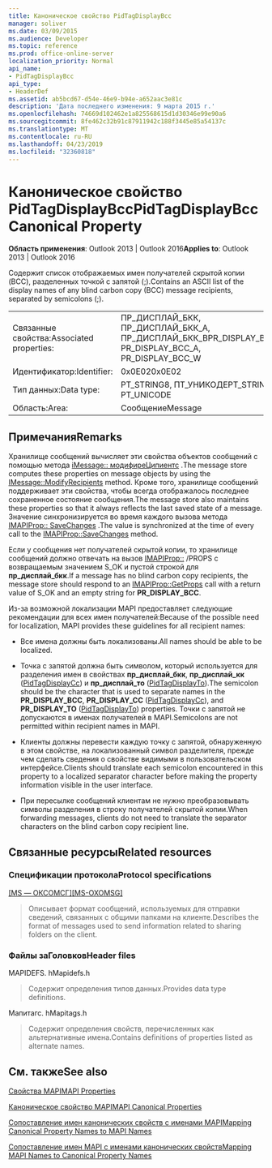 ```yaml
---
title: Каноническое свойство PidTagDisplayBcc
manager: soliver
ms.date: 03/09/2015
ms.audience: Developer
ms.topic: reference
ms.prod: office-online-server
localization_priority: Normal
api_name:
- PidTagDisplayBcc
api_type:
- HeaderDef
ms.assetid: ab5bcd67-d54e-46e9-b94e-a652aac3e81c
description: 'Дата последнего изменения: 9 марта 2015 г.'
ms.openlocfilehash: 74669d102462e1a825568615d1d30346e99e90a6
ms.sourcegitcommit: 8fe462c32b91c87911942c188f3445e85a54137c
ms.translationtype: MT
ms.contentlocale: ru-RU
ms.lasthandoff: 04/23/2019
ms.locfileid: "32360818"
---
```

# <a name="pidtagdisplaybcc-canonical-property"></a><span data-ttu-id="88da2-103">Каноническое свойство PidTagDisplayBcc</span><span class="sxs-lookup"><span data-stu-id="88da2-103">PidTagDisplayBcc Canonical Property</span></span>

  
  
<span data-ttu-id="88da2-104">**Область применения**: Outlook 2013 | Outlook 2016</span><span class="sxs-lookup"><span data-stu-id="88da2-104">**Applies to**: Outlook 2013 | Outlook 2016</span></span> 
  
<span data-ttu-id="88da2-105">Содержит список отображаемых имен получателей скрытой копии (BCC), разделенных точкой с запятой (;).</span><span class="sxs-lookup"><span data-stu-id="88da2-105">Contains an ASCII list of the display names of any blind carbon copy (BCC) message recipients, separated by semicolons (;).</span></span>
  
|||
|:-----|:-----|
|<span data-ttu-id="88da2-106">Связанные свойства:</span><span class="sxs-lookup"><span data-stu-id="88da2-106">Associated properties:</span></span>  <br/> |<span data-ttu-id="88da2-107">ПР_ДИСПЛАЙ_БКК, ПР_ДИСПЛАЙ_БКК_А, ПР_ДИСПЛАЙ_БКК_В</span><span class="sxs-lookup"><span data-stu-id="88da2-107">PR_DISPLAY_BCC, PR_DISPLAY_BCC_A, PR_DISPLAY_BCC_W</span></span>  <br/> |
|<span data-ttu-id="88da2-108">Идентификатор:</span><span class="sxs-lookup"><span data-stu-id="88da2-108">Identifier:</span></span>  <br/> |<span data-ttu-id="88da2-109">0x0E02</span><span class="sxs-lookup"><span data-stu-id="88da2-109">0x0E02</span></span>  <br/> |
|<span data-ttu-id="88da2-110">Тип данных:</span><span class="sxs-lookup"><span data-stu-id="88da2-110">Data type:</span></span>  <br/> |<span data-ttu-id="88da2-111">PT_STRING8, ПТ_УНИКОДЕ</span><span class="sxs-lookup"><span data-stu-id="88da2-111">PT_STRING8, PT_UNICODE</span></span>  <br/> |
|<span data-ttu-id="88da2-112">Область:</span><span class="sxs-lookup"><span data-stu-id="88da2-112">Area:</span></span>  <br/> |<span data-ttu-id="88da2-113">Сообщение</span><span class="sxs-lookup"><span data-stu-id="88da2-113">Message</span></span>  <br/> |
   
## <a name="remarks"></a><span data-ttu-id="88da2-114">Примечания</span><span class="sxs-lookup"><span data-stu-id="88da2-114">Remarks</span></span>

<span data-ttu-id="88da2-115">Хранилище сообщений вычисляет эти свойства объектов сообщений с помощью метода [iMessage:: модифиреЦипиентс](imessage-modifyrecipients.md) .</span><span class="sxs-lookup"><span data-stu-id="88da2-115">The message store computes these properties on message objects by using the [IMessage::ModifyRecipients](imessage-modifyrecipients.md) method.</span></span> <span data-ttu-id="88da2-116">Кроме того, хранилище сообщений поддерживает эти свойства, чтобы всегда отображалось последнее сохраненное состояние сообщения.</span><span class="sxs-lookup"><span data-stu-id="88da2-116">The message store also maintains these properties so that it always reflects the last saved state of a message.</span></span> <span data-ttu-id="88da2-117">Значение синхронизируется во время каждого вызова метода [IMAPIProp:: SaveChanges](imapiprop-savechanges.md) .</span><span class="sxs-lookup"><span data-stu-id="88da2-117">The value is synchronized at the time of every call to the [IMAPIProp::SaveChanges](imapiprop-savechanges.md) method.</span></span> 
  
<span data-ttu-id="88da2-118">Если у сообщения нет получателей скрытой копии, то хранилище сообщений должно отвечать на вызов [IMAPIProp::](imapiprop-getprops.md) /PROPS с возвращаемым значением S_OK и пустой строкой для **пр_дисплай_бкк**.</span><span class="sxs-lookup"><span data-stu-id="88da2-118">If a message has no blind carbon copy recipients, the message store should respond to an [IMAPIProp::GetProps](imapiprop-getprops.md) call with a return value of S_OK and an empty string for **PR_DISPLAY_BCC**.</span></span> 
  
<span data-ttu-id="88da2-119">Из-за возможной локализации MAPI предоставляет следующие рекомендации для всех имен получателей:</span><span class="sxs-lookup"><span data-stu-id="88da2-119">Because of the possible need for localization, MAPI provides these guidelines for all recipient names:</span></span>
  
- <span data-ttu-id="88da2-120">Все имена должны быть локализованы.</span><span class="sxs-lookup"><span data-stu-id="88da2-120">All names should be able to be localized.</span></span> 
    
- <span data-ttu-id="88da2-121">Точка с запятой должна быть символом, который используется для разделения имен в свойствах **пр_дисплай_бкк**, **пр_дисплай_кк** ([PidTagDisplayCc](pidtagdisplaycc-canonical-property.md)) и **пр_дисплай_то** ([PidTagDisplayTo](pidtagdisplayto-canonical-property.md)).</span><span class="sxs-lookup"><span data-stu-id="88da2-121">The semicolon should be the character that is used to separate names in the **PR_DISPLAY_BCC**, **PR_DISPLAY_CC** ([PidTagDisplayCc](pidtagdisplaycc-canonical-property.md)), and **PR_DISPLAY_TO** ([PidTagDisplayTo](pidtagdisplayto-canonical-property.md)) properties.</span></span> <span data-ttu-id="88da2-122">Точки с запятой не допускаются в именах получателей в MAPI.</span><span class="sxs-lookup"><span data-stu-id="88da2-122">Semicolons are not permitted within recipient names in MAPI.</span></span> 
    
- <span data-ttu-id="88da2-123">Клиенты должны перевести каждую точку с запятой, обнаруженную в этом свойстве, на локализованный символ разделителя, прежде чем сделать сведения о свойстве видимыми в пользовательском интерфейсе.</span><span class="sxs-lookup"><span data-stu-id="88da2-123">Clients should translate each semicolon encountered in this property to a localized separator character before making the property information visible in the user interface.</span></span> 
    
- <span data-ttu-id="88da2-124">При пересылке сообщений клиентам не нужно преобразовывать символы разделения в строку получателей скрытой копии.</span><span class="sxs-lookup"><span data-stu-id="88da2-124">When forwarding messages, clients do not need to translate the separator characters on the blind carbon copy recipient line.</span></span> 
    
## <a name="related-resources"></a><span data-ttu-id="88da2-125">Связанные ресурсы</span><span class="sxs-lookup"><span data-stu-id="88da2-125">Related resources</span></span>

### <a name="protocol-specifications"></a><span data-ttu-id="88da2-126">Спецификации протокола</span><span class="sxs-lookup"><span data-stu-id="88da2-126">Protocol specifications</span></span>

<span data-ttu-id="88da2-127">[[MS — ОКСОМСГ]](https://msdn.microsoft.com/library/daa9120f-f325-4afb-a738-28f91049ab3c%28Office.15%29.aspx)</span><span class="sxs-lookup"><span data-stu-id="88da2-127">[[MS-OXOMSG]](https://msdn.microsoft.com/library/daa9120f-f325-4afb-a738-28f91049ab3c%28Office.15%29.aspx)</span></span>
  
> <span data-ttu-id="88da2-128">Описывает формат сообщений, используемых для отправки сведений, связанных с общими папками на клиенте.</span><span class="sxs-lookup"><span data-stu-id="88da2-128">Describes the format of messages used to send information related to sharing folders on the client.</span></span>
    
### <a name="header-files"></a><span data-ttu-id="88da2-129">Файлы заГоловков</span><span class="sxs-lookup"><span data-stu-id="88da2-129">Header files</span></span>

<span data-ttu-id="88da2-130">MAPIDEFS. h</span><span class="sxs-lookup"><span data-stu-id="88da2-130">Mapidefs.h</span></span>
  
> <span data-ttu-id="88da2-131">Содержит определения типов данных.</span><span class="sxs-lookup"><span data-stu-id="88da2-131">Provides data type definitions.</span></span>
    
<span data-ttu-id="88da2-132">Мапитагс. h</span><span class="sxs-lookup"><span data-stu-id="88da2-132">Mapitags.h</span></span>
  
> <span data-ttu-id="88da2-133">Содержит определения свойств, перечисленных как альтернативные имена.</span><span class="sxs-lookup"><span data-stu-id="88da2-133">Contains definitions of properties listed as alternate names.</span></span>
    
## <a name="see-also"></a><span data-ttu-id="88da2-134">См. также</span><span class="sxs-lookup"><span data-stu-id="88da2-134">See also</span></span>



[<span data-ttu-id="88da2-135">Свойства MAPI</span><span class="sxs-lookup"><span data-stu-id="88da2-135">MAPI Properties</span></span>](mapi-properties.md)
  
[<span data-ttu-id="88da2-136">Каноническое свойство MAPI</span><span class="sxs-lookup"><span data-stu-id="88da2-136">MAPI Canonical Properties</span></span>](mapi-canonical-properties.md)
  
[<span data-ttu-id="88da2-137">Сопоставление имен канонических свойств с именами MAPI</span><span class="sxs-lookup"><span data-stu-id="88da2-137">Mapping Canonical Property Names to MAPI Names</span></span>](mapping-canonical-property-names-to-mapi-names.md)
  
[<span data-ttu-id="88da2-138">Сопоставление имен MAPI с именами канонических свойств</span><span class="sxs-lookup"><span data-stu-id="88da2-138">Mapping MAPI Names to Canonical Property Names</span></span>](mapping-mapi-names-to-canonical-property-names.md)

